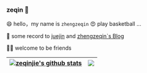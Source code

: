 ### zeqin 👋

😄 hello，my name is `zhengzeqin`
😍 play basketball ...

📖 some record to [juejin](https://juejin.cn/user/1838039172396280/posts) and [zhengzeqin`s Blog](https://zhengzeqin.netlify.app/) 

👏🏻 welcome to be friends

| <a href="https://github.com/zeqinjie"><img align="center" src="https://github-readme-stats.vercel.app/api?username=zeqinjie&show_icons=true&include_all_commits=true&theme=buefy&hide_border=true" alt="zeqinjie's github stats" /></a> | <a href="https://github.com/zeqinjie"><img align="center" src="https://github-readme-stats.vercel.app/api/top-langs/?username=zeqinjie&layout=compact&theme=buefy&hide_border=true" /></a> |
| ------------- | ------------- |




